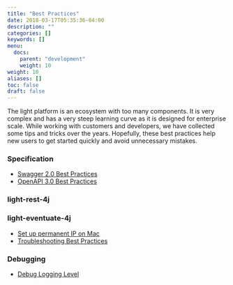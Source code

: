 ```yaml
---
title: "Best Practices"
date: 2018-03-17T05:35:36-04:00
description: ""
categories: []
keywords: []
menu:
  docs:
    parent: "development"
    weight: 10
weight: 10
aliases: []
toc: false
draft: false
---
```


The light platform is an ecosystem with too many components. It is very complex and has a very steep learning curve as 
it is designed for enterprise scale. While working with customers and developers, we have collected some tips and tricks 
over the years. Hopefully, these best practices help new users to get started quickly and avoid unnecessary mistakes.
 

### Specification

- [Swagger 2.0 Best Practices](/development/best-practices/swagger2/)
- [OpenAPI 3.0 Best Practices](/development/best-practices/openapi3/)

### light-rest-4j


### light-eventuate-4j
- [Set up permanent IP on Mac](/development/best-practices/mac-perm-ip/)
- [Troubleshooting Best Practices](/development/best-practices/eventuate-troubleshooting/)

### Debugging

- [Debug Logging Level](/development/best-practices/debug-log/)